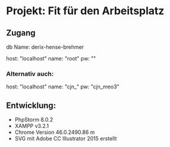 # Projekt: Fit für den Arbeitsplatz

## Zugang

db Name: derix-hense-brehmer

host: "localhost"
name: "root"
pw: ""

### Alternativ auch:

host: "localhost"
name: "cjn_"
pw: "cjn_meo3"

## Entwicklung:

* PhpStorm 8.0.2
* XAMPP v3.2.1
* Chrome Version 46.0.2490.86 m
* SVG mit Adobe CC Illustrator 2015 erstellt